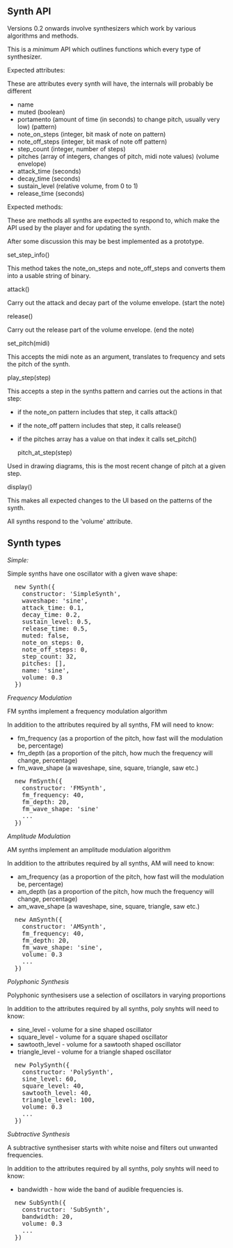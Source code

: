 Synth API
---------

Versions 0.2 onwards involve synthesizers which work by various algorithms and methods.

This is a *minimum* API which outlines functions which every type of synthesizer.

Expected attributes:

These are attributes every synth will have, the internals will probably be different

* name
* muted (boolean)
* portamento (amount of time (in seconds) to change pitch, usually very low)
(pattern)
* note_on_steps (integer, bit mask of note on pattern)
* note_off_steps (integer, bit mask of note off pattern)
* step_count (integer, number of steps)
* pitches (array of integers, changes of pitch, midi note values)
(volume envelope)
* attack_time (seconds)
* decay_time (seconds)
* sustain_level (relative volume, from 0 to 1)
* release_time (seconds)

Expected methods:

These are methods all synths are expected to respond to, which make the API used by the player and for updating the synth.

After some discussion this may be best implemented as a prototype.

  set_step_info()

This method takes the note_on_steps and note_off_steps and converts them into a usable string of binary.

  attack()

Carry out the attack and decay part of the volume envelope.
(start the note)

  release()

Carry out the release part of the volume envelope.
(end the note)

  set_pitch(midi)

This accepts the midi note as an argument, translates to frequency and sets the pitch of the synth.

  play_step(step)

This accepts a step in the synths pattern and carries out the actions in that step:

* if the note_on pattern includes that step, it calls attack()
* if the note_off pattern includes that step, it calls release()
* if the pitches array has a value on that index it calls set_pitch()

  pitch_at_step(step)

Used in drawing diagrams, this is the most recent change of pitch at a given step.

  display()

This makes all expected changes to the UI based on the patterns of the synth.

All synths respond to the 'volume' attribute.

Synth types
-----------

*Simple:*

Simple synths have one oscillator with a given wave shape:

<pre>
  new Synth({
    constructor: 'SimpleSynth',
    waveshape: 'sine',
    attack_time: 0.1,
    decay_time: 0.2,
    sustain_level: 0.5,
    release_time: 0.5,
    muted: false,
    note_on_steps: 0,
    note_off_steps: 0,
    step_count: 32,
    pitches: [],
    name: 'sine',
    volume: 0.3
  })
</pre>


*Frequency Modulation*

FM synths implement a frequency modulation algorithm

In addition to the attributes required by all synths, FM will need to know:

* fm_frequency (as a proportion of the pitch, how fast will the modulation be, percentage)
* fm_depth (as a proportion of the pitch, how much the frequency will change, percentage)
* fm_wave_shape (a waveshape, sine, square, triangle, saw etc.)

<pre>
  new FmSynth({
    constructor: 'FMSynth',
    fm_frequency: 40,
    fm_depth: 20,
    fm_wave_shape: 'sine'
    ...
  })
</pre>

*Amplitude Modulation*

AM synths implement an amplitude modulation algorithm

In addition to the attributes required by all synths, AM will need to know:

* am_frequency (as a proportion of the pitch, how fast will the modulation be, percentage)
* am_depth (as a proportion of the pitch, how much the frequency will change, percentage)
* am_wave_shape (a waveshape, sine, square, triangle, saw etc.)

<pre>
  new AmSynth({
    constructor: 'AMSynth',
    fm_frequency: 40,
    fm_depth: 20,
    fm_wave_shape: 'sine',
    volume: 0.3
    ...
  })
</pre>

*Polyphonic Synthesis*

Polyphonic synthesisers use a selection of oscillators in varying proportions

In addition to the attributes required by all synths, poly snyhts will need to know:

* sine_level - volume for a sine shaped oscillator
* square_level - volume for a square shaped oscillator
* sawtooth_level - volume for a sawtooth shaped oscillator
* triangle_level - volume for a triangle shaped oscillator

<pre>
  new PolySynth({
    constructor: 'PolySynth',
    sine_level: 60,
    square_level: 40,
    sawtooth_level: 40,
    triangle_level: 100,
    volume: 0.3
    ...
  })
</pre>

*Subtractive Synthesis*

A subtractive synthesiser starts with white noise and filters out unwanted frequencies.

In addition to the attributes required by all synths, poly snyhts will need to know:

* bandwidth - how wide the band of audible frequencies is.

<pre>
  new SubSynth({
    constructor: 'SubSynth',
    bandwidth: 20,
    volume: 0.3
    ...
  })
</pre>

